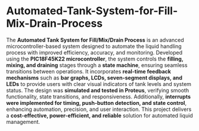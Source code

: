 # Automated-Tank-System-for-Fill-Mix-Drain-Process

The **Automated Tank System for Fill/Mix/Drain Process** is an advanced microcontroller-based system designed to automate the liquid handling process with improved efficiency, accuracy, and monitoring. Developed using the **PIC18F45K22 microcontroller**, the system controls the **filling, mixing, and draining** stages through a **state machine**, ensuring seamless transitions between operations. It incorporates **real-time feedback mechanisms** such as **bar graphs, LCDs, seven-segment displays, and LEDs** to provide users with clear visual indicators of tank levels and system status. The design was **simulated and tested in Proteus**, verifying smooth functionality, state transitions, and responsiveness. Additionally, **interrupts were implemented for timing, push-button detection, and state control**, enhancing automation, precision, and user interaction. This project delivers a **cost-effective, power-efficient, and reliable** solution for automated liquid management.
